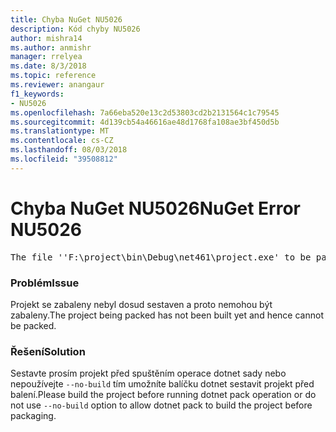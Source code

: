 ```yaml
---
title: Chyba NuGet NU5026
description: Kód chyby NU5026
author: mishra14
ms.author: anmishr
manager: rrelyea
ms.date: 8/3/2018
ms.topic: reference
ms.reviewer: anangaur
f1_keywords:
- NU5026
ms.openlocfilehash: 7a66eba520e13c2d53803cd2b2131564c1c79545
ms.sourcegitcommit: 4d139cb54a46616ae48d1768fa108ae3bf450d5b
ms.translationtype: MT
ms.contentlocale: cs-CZ
ms.lasthandoff: 08/03/2018
ms.locfileid: "39508812"
---
```

# <a name="nuget-error-nu5026"></a><span data-ttu-id="ef97c-103">Chyba NuGet NU5026</span><span class="sxs-lookup"><span data-stu-id="ef97c-103">NuGet Error NU5026</span></span>
<pre>The file ''F:\project\bin\Debug\net461\project.exe' to be packed was not found on disk.</pre>

### <a name="issue"></a><span data-ttu-id="ef97c-104">Problém</span><span class="sxs-lookup"><span data-stu-id="ef97c-104">Issue</span></span>

<span data-ttu-id="ef97c-105">Projekt se zabaleny nebyl dosud sestaven a proto nemohou být zabaleny.</span><span class="sxs-lookup"><span data-stu-id="ef97c-105">The project being packed has not been built yet and hence cannot be packed.</span></span>


### <a name="solution"></a><span data-ttu-id="ef97c-106">Řešení</span><span class="sxs-lookup"><span data-stu-id="ef97c-106">Solution</span></span>

<span data-ttu-id="ef97c-107">Sestavte prosím projekt před spuštěním operace dotnet sady nebo nepoužívejte `--no-build` tím umožníte balíčku dotnet sestavit projekt před balení.</span><span class="sxs-lookup"><span data-stu-id="ef97c-107">Please build the project before running dotnet pack operation or do not use `--no-build` option to allow dotnet pack to build the project before packaging.</span></span>

